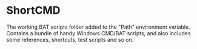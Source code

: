 ShortCMD
========

The working BAT scripts folder added to the "Path" environment variable. Contains a bundle of handy Windows CMD/BAT scripts, and also includes some references, shortcuts, test scripts and so on.
